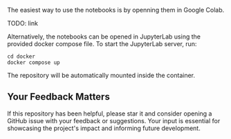 The easiest way to use the notebooks is by openning them in Google Colab.

TODO: link

Alternatively, the notebooks can be opened in JupyterLab using the provided
docker compose file. To start the JupyterLab server, run:

```shell
cd docker
docker compose up
```

The repository will be automatically mounted inside the container.

## Your Feedback Matters

If this repository has been helpful, please star it and consider opening a
GitHub issue with your feedback or suggestions. Your input is essential for
showcasing the project's impact and informing future development.

